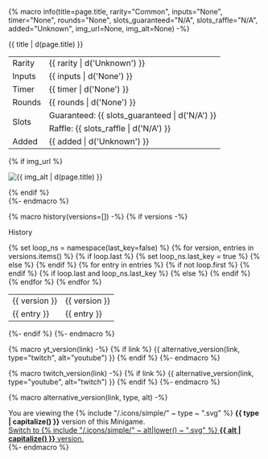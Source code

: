 {% macro info(title=page.title, rarity="Common", inputs="None", timer="None", rounds="None", slots_guaranteed="N/A", slots_raffle="N/A", added="Unknown", img_url=None, img_alt=None) -%}
  <div class="admonition wiki inline end">
    <p class="admonition-title">{{ title | d(page.title) }}</p>
    <table>
      <tbody>
        <tr>
          <td class="draw_line--down">Rarity</td>
          <td class="draw_line--down">{{ rarity | d('Unknown') }}</td>
        </tr>
        <tr>
          <td class="draw_line--down">Inputs</td>
          <td class="draw_line--down">{{ inputs | d('None') }}</td>
        </tr>
        <tr>
          <td class="draw_line--down">Timer</td>
          <td class="draw_line--down">{{ timer | d('None') }}</td>
        </tr>
        <tr>
          <td class="draw_line--down">Rounds</td>
          <td class="draw_line--down">{{ rounds | d('None') }}</td>
        </tr>
        <tr>
          <td class="draw_line--down" rowspan="2">Slots</td>
          <td>Guaranteed: {{ slots_guaranteed | d('N/A') }}</td>
        </tr>
        <tr>
          <td class="draw_line--down">Raffle: {{ slots_raffle | d('N/A') }}</td>
        </tr>
        <tr>
          <td class="{{ 'draw_line--down' if img_url else '' }}">Added</td>
          <td class="{{ 'draw_line--down' if img_url else '' }}">{{ added | d('Unknown') }}</td>
        </tr>
      </tbody>
    </table>
    {% if img_url %}
      <p>
        <img alt="{{ img_alt | d(page.title) }}" src="{{ img_url }}" loading="lazy">
      </p>
    {% endif %}
  </div>
{%- endmacro %}

{% macro history(versions=[]) -%}
  {% if versions -%}
    <div class="admonition wiki history">
      <p class="admonition-title">History</p>
      <table>
        <tbody>
          {% set loop_ns = namespace(last_key=false) %}
          {% for version, entries in versions.items() %}
            <tr>
              {% if loop.last %}
                {% set loop_ns.last_key = true %}
                <td rowspan="{{ entries | length() }}" class="game_version draw_line--right">{{ version }}</td>
              {% else %}
                <td rowspan="{{ entries | length() }}" class="game_version draw_line--down draw_line--right">{{ version }}</td>
              {% endif %}
              {% for entry in entries %}
                {% if not loop.first %}
                  </tr>
                  <tr>
                {% endif %}
                {% if loop.last and loop_ns.last_key %}
                  <td>{{ entry }}</td>
                {% else %}
                  <td class="draw_line--down">{{ entry }}</td>
                {% endif %}
              {% endfor %}
            </tr>
          {% endfor %}
        </tbody>
      </table>
    </div>
  {%- endif %}
{%- endmacro %}

{% macro yt_version(link) -%}
  {% if link %}
    {{ alternative_version(link, type="twitch", alt="youtube") }}
  {% endif %}
{%- endmacro %}

{% macro twitch_version(link) -%}
  {% if link %}
    {{ alternative_version(link, type="youtube", alt="twitch") }}
  {% endif %}
{%- endmacro %}

{% macro alternative_version(link, type, alt) -%}
  <div class="variant_info {{ type }}">
    You are viewing the <span class="twemoji">{% include "/.icons/simple/" ~ type ~ ".svg" %}</span> <strong>{{ type | capitalize() }}</strong> version of this Minigame.<br>
    <a href="/{{ alt | lower() }}-minigames/{{ link }}">
      Switch to <span class="twemoji">{% include "/.icons/simple/" ~ alt|lower() ~ ".svg" %}</span> <strong>{{ alt | capitalize() }}</strong> version.
    </a>
  </div>
{%- endmacro %}